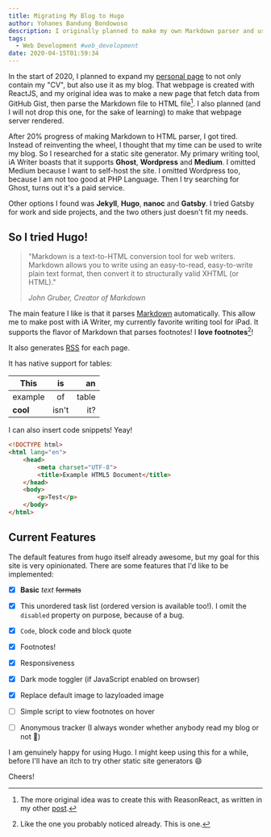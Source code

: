 ```yaml
---
title: Migrating My Blog to Hugo
author: Yohanes Bandung Bondowoso
description: I originally planned to make my own Markdown parser and use gist as my blog CMS. After researched a bit between static site generator, I choose Hugo.
tags:
  - Web Development #web_development
date: 2020-04-15T01:59:34
---
```


In the start of 2020, I planned to expand my [personal page](https://old.ybbond.dev/) to not only contain my "CV", but also use it as my blog. That webpage is created with ReactJS, and my original idea was to make a new page that fetch data from GitHub Gist, then parse the Markdown file to HTML file[^1]. I also planned (and I will not drop this one, for the sake of learning) to make that webpage server rendered.

[^1]: The more original idea was to create this with ReasonReact, as written in my other [post](/posts/2020-03-trying-bs-json-and-bs-fetch-to-publish-my-gist-as-blog/).

After 20% progress of making Markdown to HTML parser, I got tired. Instead of reinventing the wheel, I thought that my time can be used to write my blog. So I researched for a static site generator. My primary writing tool, iA Writer boasts that it supports **Ghost**, **Wordpress** and **Medium**. I omitted Medium because I want to self-host the site. I omitted Wordpress too, because I am not too good at PHP Language. Then I try searching for Ghost, turns out it's a paid service.

Other options I found was **Jekyll**, **Hugo**, **nanoc** and **Gatsby**. I tried Gatsby for work and side projects, and the two others just doesn't fit my needs.

## So I tried Hugo!

> "Markdown is a text-to-HTML conversion tool for web writers. Markdown allows you to write using an easy-to-read, easy-to-write plain text format, then convert it to structurally valid XHTML (or HTML)."
>
> _John Gruber, Creator of Markdown_

The main feature I like is that it parses [Markdown](https://daringfireball.net/projects/markdown/) automatically. This allow me to make post with iA Writer, my currently favorite writing tool for iPad. It supports the flavor of Markdown that parses footnotes! I **love footnotes**[^2]!

It also generates [RSS](https://ybbond.dev/index.xml) for each page.

It has native support for tables:

[^2]: Like the one you probably noticed already. This is one.

 This     | is    | an    |
 -------- | :---: | ----: |
 example  | of    | table |
 **cool** | isn't | it?   |

I can also insert code snippets! Yeay!

```html
<!DOCTYPE html>
<html lang="en">
    <head>
        <meta charset="UTF-8">
        <title>Example HTML5 Document</title>
    </head>
    <body>
        <p>Test</p>
    </body>
</html>
```

## Current Features

The default features from hugo itself already awesome, but my goal for this site is very opinionated. There are some features that I'd like to be implemented:

- [x] **Basic** _text_ ~~formats~~
- [x] This unordered task list (ordered version is available too!). I omit the `disabled` property on purpose, because of a bug.
- [x] `Code`, block code and block quote
- [x] Footnotes!
- [x] Responsiveness
- [x] Dark mode toggler (if JavaScript enabled on browser)
- [x] Replace default image to lazyloaded image
- [ ] Simple script to view footnotes on hover
- [ ] Anonymous tracker (I always wonder whether anybody read my blog or not 🧐)



I am genuinely happy for using Hugo. I might keep using this for a while, before I'll have an itch to try other static site  generators 😄

Cheers!
